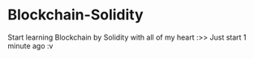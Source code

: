 # Blockchain-Solidity
Start learning Blockchain by Solidity with all of my heart :>>
Just start 1 minute ago :v 
